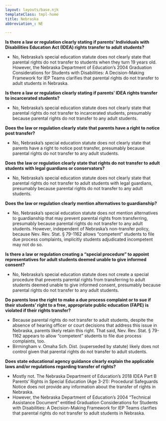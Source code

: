 ```yaml
---
layout: layouts/base.njk
templateClass: tmpl-home
title: Nebraska
abbreviation_: NE

---
```

**Is there a law or regulation clearly stating if parents’ Individuals with Disabilities Education Act (IDEA) rights transfer to adult students?**

* No, Nebraska’s special education statute does not clearly state that parental rights do not transfer to students when they turn 19 years old. However, the Nebraska Department of Education’s 2004 Graduation Considerations for Students with Disabilities: A Decision-Making Framework for IEP Teams clarifies that parental rights do not transfer to adult students in Nebraska.

**Is there a law or regulation clearly stating if parents’ IDEA rights transfer to incarcerated students?**

* No, Nebraska’s special education statute does not clearly state that parental rights do not transfer to incarcerated students, presumably because parental rights do not transfer to any adult students.

**Does the law or regulation clearly state that parents have a right to notice post transfer?**

* No, Nebraska’s special education statute does not clearly state that parents have a right to notice post transfer, presumably because parental rights do not transfer to any adult students.

**Does the law or regulation clearly state that rights do not transfer to adult students with legal guardians or conservators?**

* No, Nebraska’s special education statute does not clearly state that parental rights do not transfer to adult students with legal guardians, presumably because parental rights do not transfer to any adult students.

**Does the law or regulation clearly mention alternatives to guardianship?**

* No, Nebraska’s special education statute does not mention alternatives to guardianship that may prevent parental rights from transferring, presumably because parental rights do not transfer to any adult students. However, independent of Nebraska’s non-transfer policy, because Nev. Rev. Stat. § 79-1162 allows “competent” students to file due process complaints, implicitly students adjudicated incompetent may not do so.

**Is there a law or regulation creating a “special procedure” to appoint representatives for adult students deemed unable to give informed consent?**

* No, Nebraska’s special education statute does not create a special procedure that prevents parental rights from transferring to adult students deemed unable to give informed consent, presumably because parental rights do not transfer to any adult students.

**Do parents lose the right to make a due process complaint or to sue if their students’ right to a free, appropriate public education (FAPE) is violated if their rights transfer?**

* Because parental rights do not transfer to adult students, despite the absence of hearing officer or court decisions that address this issue in Nebraska, parents likely retain this right. That said, Nev. Rev. Stat. § 79-1162 appears to allow “competent” students to file due process complaints, too.
* Birmingham v. Omaha Sch. Dist. (superseded by statute) likely does not control given that parental rights do not transfer to adult students.

**Does state educational agency guidance clearly explain the applicable laws and/or regulations regarding transfer of rights?**

* Mostly not. The Nebraska Department of Education’s 2018 IDEA Part B Parents’ Rights in Special Education (Age 3-21): Procedural Safeguards Notice does not provide any information about the transfer of rights in Nebraska.
* However, the Nebraska Department of Education’s 2004 “Technical Assistance Document” entitled Graduation Considerations for Students with Disabilities: A Decision-Making Framework for IEP Teams clarifies that parental rights do not transfer to adult students in Nebraska.